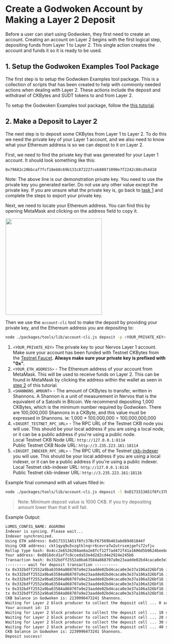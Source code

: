 # Create a Godwoken Account by Making a Layer 2 Deposit

Before a user can start using Godwoken, they first need to create an account. Creating an account on Layer 2 begins with the first logical step, depositing funds from Layer 1 to Layer 2. This single action creates the account and funds it so it is ready to be used.

## 1. Setup the Godwoken Examples Tool Package

The first step is to setup the Godwoken Examples tool package. This is a collection of scripts that has been created to help with commonly needed actions when dealing with Layer 2. These actions include the deposit and withdrawl of CKBytes and SUDT tokens to and from Layer 2.

To setup the Godwoken Examples tool package, follow the [this tutorial](../component-tutorials/3.setup.and.use.account.cli.md).

## 2. Make a Deposit to Layer 2

The next step is to deposit some CKBytes from Layer 1 to Layer 2. To do this we need the private key of your Layer 1 account, and we also need to know what your Ethereum address is so we can depost to it on Layer 2.

First, we need to find the private key that was generated for your Layer 1 account. It should look something like this:

```txt
0x79682c20bbcaf7fcf18eb0c69b133c872227ceb88971090e7f2242c80cd54d18
```

Note: The above line is our demonstration private key. You need to use the private key you generated earlier. Do not use any other value except the private key. If you are unsure what the private key is, go back to [task 1](../component-tutorials/1.setup.account.in.ckb.cli.md) and complete the steps to export your private key.

Next, we need to locate your Ethereum address. You can find this by opening MetaMask and clicking on the address field to copy it.

<img src="https://raw.githubusercontent.com/nervosnetwork/layer2-evm-documentation/master/images/metamask-address.png" style="border: 1px solid #eeeeee; height: 300px" />

Then we use the `account-cli` tool to make the deposit by providing your private key, and the Ethereum address you are depositing to:

```sh
node ./packages/tools/lib/account-cli.js deposit -p <YOUR_PRIVATE_KEY> -l <YOUR_ETH_ADDRESS> -c <SHANNONS_AMOUNT> -r <INSERT_TESTNET_RPC_URL> -i <INSERT_TESTNET_INDEXER_URL>
```

1. `<YOUR_PRIVATE_KEY>` The private key to your Nervos Layer 1 account. Make sure your account has been funded with Testnet CKBytes from the [Testnet Faucet](https://faucet.nervos.org/). **Always make sure your private key is prefixed with "0x".**
2. `<YOUR_ETH_ADDRESS>` - The Ethereum address of your account from MetaMask. This will be used to receive funds on Layer 2. This can be found in MetaMask by clicking the address within the wallet as seen in [step 2](#2-make-a-deposit-to-layer-2) of this tutorial.
3. `<SHANNONS_AMOUNT>` - The amount of CKBytes to transfer, written in Shannons. A Shannon is a unit of measurement in Nervos that is the equivalent of a Satoshi in Bitcoin. We recommend depositing 1,000 CKBytes, which is the minimum number required by Godwoken. There are 100,000,000 Shannons in a CKByte, and this value must be expressed in Shannons. ie: 1,000 * 100,000,000 = 100,000,000,000
4. `<INSERT_TESTNET_RPC_URL>` - The RPC URL of the Testnet CKB node you will use. This should be your local address if you are using a local node, or it can be a public address if you're using a public node.\
Local Testnet CKB Node URL: `http://127.0.0.1:8114`\
Public Testnet CKB Node URL: `http://3.235.223.161:18114`
5. `<INSERT_INDEXER_RPC_URL>` - The RPC URL of the Testnet [ckb-indexer](https://github.com/nervosnetwork/ckb-indexer) you will use. This should be your local address if you are using a local indexer, or it can be a public address if you're using a public indexer.\
Local Testnet ckb-indexer URL: `http://127.0.0.1:8116`\
Public Testnet ckb-indexer URL: `http://3.235.223.161:18116`

Example final command with all values filled in:

```sh
node ./packages/tools/lib/account-cli.js deposit -l 0xD173313A51f8fc37BcF67569b463abd89d81844f -p 0x79682c20bbcaf7fcf18eb0c69b133c872227ceb88971090e7f2242c80cd54d18 -c 100000000000 -r http://3.235.223.161:18114 -i http://3.235.223.161:18116
```

> Note: Minimum deposit value is 1000 CKB. If you try depositing amount lower than that it will fail.

Example Output:
  
```txt
LUMOS_CONFIG_NAME: AGGRON4
Indexer is syncing. Please wait...
Indexer synchronized.
Using ETH address: 0xD173313A51f8fc37BcF67569b463abd89d81844f
Using CKB address: ckt1qyq9u5vzgtklnqrr6cevra7w2utrsxmjgefs72sfju
Rollup type hash: 0x4cc2e6526204ae6a2e8fcf12f7ad472f41a1606d5b9624beebd215d780809f6a
Your address: 0x8016dcd1af7c8cceda53e4d2d2cd4e2924e245b6
Transaction hash: 0x332bdff2552a9ba63584a868707a9e23aadde02bd4caca0e3e37a106a326bf16
--------- wait for deposit transaction ----------
tx 0x332bdff2552a9ba63584a868707a9e23aadde02bd4caca0e3e37a106a326bf16 is pending, waited for 0 seconds
tx 0x332bdff2552a9ba63584a868707a9e23aadde02bd4caca0e3e37a106a326bf16 is pending, waited for 10 seconds
tx 0x332bdff2552a9ba63584a868707a9e23aadde02bd4caca0e3e37a106a326bf16 is proposed, waited for 20 seconds
tx 0x332bdff2552a9ba63584a868707a9e23aadde02bd4caca0e3e37a106a326bf16 is proposed, waited for 30 seconds
tx 0x332bdff2552a9ba63584a868707a9e23aadde02bd4caca0e3e37a106a326bf16 is committed, waited for 40 seconds
tx 0x332bdff2552a9ba63584a868707a9e23aadde02bd4caca0e3e37a106a326bf16 is committed!
CKB balance in Godwoken is: 2139996473241 Shannons.
Waiting for Layer 2 block producer to collect the deposit cell ... 0 seconds.
Your account id: 13
Waiting for Layer 2 block producer to collect the deposit cell ... 10 seconds.
Waiting for Layer 2 block producer to collect the deposit cell ... 20 seconds.
Waiting for Layer 2 block producer to collect the deposit cell ... 30 seconds.
Waiting for Layer 2 block producer to collect the deposit cell ... 40 seconds.
CKB balance in Godwoken is: 2239996473241 Shannons.
Deposit success!
```
